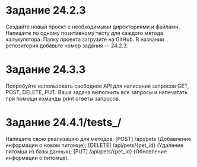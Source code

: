 # Задание 24.2.3

Создайте новый проект с необходимыми директориями и файлами.
Напишите по одному позитивному тесту для каждого метода калькулятора.
Папку проекта загрузите на GitHub. В названии репозитория добавьте номер задания — 24.2.3.

# Задание 24.3.3

Попробуйте использовать свободное API для написания запросов GET, POST, DELETE, PUT. 
Ваша задача выполнить все запросы и напечатать при помощи команды print ответы запросов.

# Задание 24.4.1/tests_/

Напишите свою реализацию для методов:
[POST] /api/pets (Добавление информации о новом питомце);
[DELETE] /api/pets/{pet_id} (Удаление питомца из базы данных);
[PUT] /api/pets/{pet_id} (Обновление информации о питомце).
